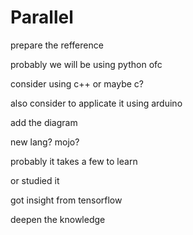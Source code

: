# Parallel


prepare the refference

probably we will be using python ofc

consider using c++
or maybe c?

also consider to applicate it using arduino

add the diagram

new lang? mojo?

probably it takes a few to learn

or studied it

got insight from tensorflow


deepen the knowledge
